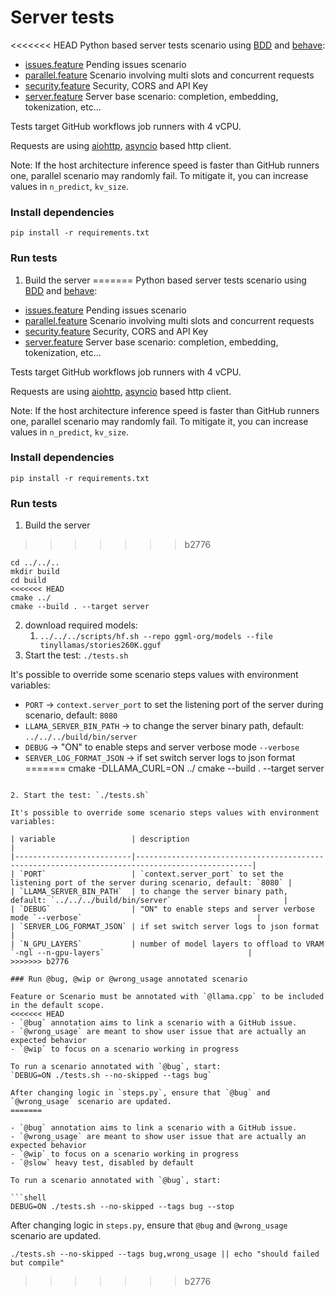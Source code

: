 # Server tests

<<<<<<< HEAD
Python based server tests scenario using [BDD](https://en.wikipedia.org/wiki/Behavior-driven_development) and [behave](https://behave.readthedocs.io/en/latest/):
 * [issues.feature](./features/issues.feature) Pending issues scenario
 * [parallel.feature](./features/parallel.feature) Scenario involving multi slots and concurrent requests
 * [security.feature](./features/security.feature) Security, CORS and API Key
 * [server.feature](./features/server.feature) Server base scenario: completion, embedding, tokenization, etc...

Tests target GitHub workflows job runners with 4 vCPU.

Requests are using [aiohttp](https://docs.aiohttp.org/en/stable/client_reference.html), [asyncio](https://docs.python.org/fr/3/library/asyncio.html) based http client.

Note: If the host architecture inference speed is faster than GitHub runners one, parallel scenario may randomly fail. To mitigate it, you can increase values in `n_predict`, `kv_size`.

### Install dependencies
`pip install -r requirements.txt`

### Run tests
1. Build the server
=======
Python based server tests scenario using [BDD](https://en.wikipedia.org/wiki/Behavior-driven_development)
and [behave](https://behave.readthedocs.io/en/latest/):

* [issues.feature](./features/issues.feature) Pending issues scenario
* [parallel.feature](./features/parallel.feature) Scenario involving multi slots and concurrent requests
* [security.feature](./features/security.feature) Security, CORS and API Key
* [server.feature](./features/server.feature) Server base scenario: completion, embedding, tokenization, etc...

Tests target GitHub workflows job runners with 4 vCPU.

Requests are
using [aiohttp](https://docs.aiohttp.org/en/stable/client_reference.html), [asyncio](https://docs.python.org/fr/3/library/asyncio.html)
based http client.

Note: If the host architecture inference speed is faster than GitHub runners one, parallel scenario may randomly fail.
To mitigate it, you can increase values in `n_predict`, `kv_size`.

### Install dependencies

`pip install -r requirements.txt`

### Run tests

1. Build the server

>>>>>>> b2776
```shell
cd ../../..
mkdir build
cd build
<<<<<<< HEAD
cmake ../
cmake --build . --target server
```
2. download required models:
   1. `../../../scripts/hf.sh --repo ggml-org/models --file tinyllamas/stories260K.gguf`
3. Start the test: `./tests.sh`

It's possible to override some scenario steps values with environment variables:
 - `PORT` -> `context.server_port` to set the listening port of the server during scenario, default: `8080`
 - `LLAMA_SERVER_BIN_PATH` -> to change the server binary path, default: `../../../build/bin/server`
 - `DEBUG` -> "ON" to enable steps and server verbose mode `--verbose`
 - `SERVER_LOG_FORMAT_JSON` -> if set switch server logs to json format
=======
cmake -DLLAMA_CURL=ON ../
cmake --build . --target server
```

2. Start the test: `./tests.sh`

It's possible to override some scenario steps values with environment variables:

| variable                 | description                                                                                    |
|--------------------------|------------------------------------------------------------------------------------------------|
| `PORT`                   | `context.server_port` to set the listening port of the server during scenario, default: `8080` |
| `LLAMA_SERVER_BIN_PATH`  | to change the server binary path, default: `../../../build/bin/server`                         |
| `DEBUG`                  | "ON" to enable steps and server verbose mode `--verbose`                                       |
| `SERVER_LOG_FORMAT_JSON` | if set switch server logs to json format                                                       |
| `N_GPU_LAYERS`           | number of model layers to offload to VRAM `-ngl --n-gpu-layers`                                |
>>>>>>> b2776

### Run @bug, @wip or @wrong_usage annotated scenario

Feature or Scenario must be annotated with `@llama.cpp` to be included in the default scope.
<<<<<<< HEAD
- `@bug` annotation aims to link a scenario with a GitHub issue.
- `@wrong_usage` are meant to show user issue that are actually an expected behavior
- `@wip` to focus on a scenario working in progress

To run a scenario annotated with `@bug`, start:
`DEBUG=ON ./tests.sh --no-skipped --tags bug`

After changing logic in `steps.py`, ensure that `@bug` and `@wrong_usage` scenario are updated.
=======

- `@bug` annotation aims to link a scenario with a GitHub issue.
- `@wrong_usage` are meant to show user issue that are actually an expected behavior
- `@wip` to focus on a scenario working in progress
- `@slow` heavy test, disabled by default

To run a scenario annotated with `@bug`, start:

```shell
DEBUG=ON ./tests.sh --no-skipped --tags bug --stop
```

After changing logic in `steps.py`, ensure that `@bug` and `@wrong_usage` scenario are updated.

```shell
./tests.sh --no-skipped --tags bug,wrong_usage || echo "should failed but compile"
```
>>>>>>> b2776
